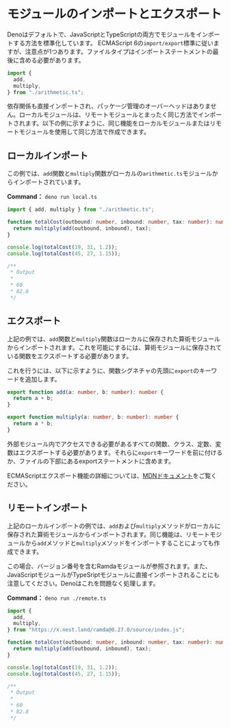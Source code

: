 # モジュールのインポートとエクスポート

Denoはデフォルトで、JavaScriptとTypeScriptの両方でモジュールをインポートする方法を標準化しています。 ECMAScript 6の`import/export`標準に従いますが、注意点が1つあります。ファイルタイプはインポートステートメントの最後に含める必要があります。

```js
import {
  add,
  multiply,
} from "./arithmetic.ts";
```

依存関係も直接インポートされ、パッケージ管理のオーバーヘッドはありません。ローカルモジュールは、リモートモジュールとまったく同じ方法でインポートされます。以下の例に示すように、同じ機能をローカルモジュールまたはリモートモジュールを使用して同じ方法で作成できます。

## ローカルインポート

この例では、`add`関数と`multiply`関数がローカルの`arithmetic.ts`モジュールからインポートされています。

**Command：** `deno run local.ts`

```ts
import { add, multiply } from "./arithmetic.ts";

function totalCost(outbound: number, inbound: number, tax: number): number {
  return multiply(add(outbound, inbound), tax);
}

console.log(totalCost(19, 31, 1.2));
console.log(totalCost(45, 27, 1.15));

/**
 * Output
 *
 * 60
 * 82.8
 */
```

## エクスポート

上記の例では、`add`関数と`multiply`関数はローカルに保存された算術モジュールからインポートされます。これを可能にするには、算術モジュールに保存されている関数をエクスポートする必要があります。

これを行うには、以下に示すように、関数シグネチャの先頭に`export`のキーワードを追加します。

```ts
export function add(a: number, b: number): number {
  return a + b;
}

export function multiply(a: number, b: number): number {
  return a * b;
}
```

外部モジュール内でアクセスできる必要があるすべての関数、クラス、定数、変数はエクスポートする必要があります。それらに`export`キーワードを前に付けるか、ファイルの下部にあるexportステートメントに含めます。

ECMAScriptエクスポート機能の詳細については、[MDNドキュメント](https://developer.mozilla.org/ja/docs/Web/JavaScript/Reference/Statements/export)をご覧ください。

## リモートインポート

上記のローカルインポートの例では、`add`および`multiply`メソッドがローカルに保存された算術モジュールからインポートされます。同じ機能は、リモートモジュールから`add`メソッドと`multiply`メソッドをインポートすることによっても作成できます。 

この場合、バージョン番号を含むRamdaモジュールが参照されます。また、JavaScriptモジュールがTypeSriptモジュールに直接インポートされることにも注意してください。Denoはこれを問題なく処理します。

**Command：** `deno run ./remote.ts`

```ts
import {
  add,
  multiply,
} from "https://x.nest.land/ramda@0.27.0/source/index.js";

function totalCost(outbound: number, inbound: number, tax: number): number {
  return multiply(add(outbound, inbound), tax);
}

console.log(totalCost(19, 31, 1.2));
console.log(totalCost(45, 27, 1.15));

/**
 * Output
 *
 * 60
 * 82.8
 */
```
